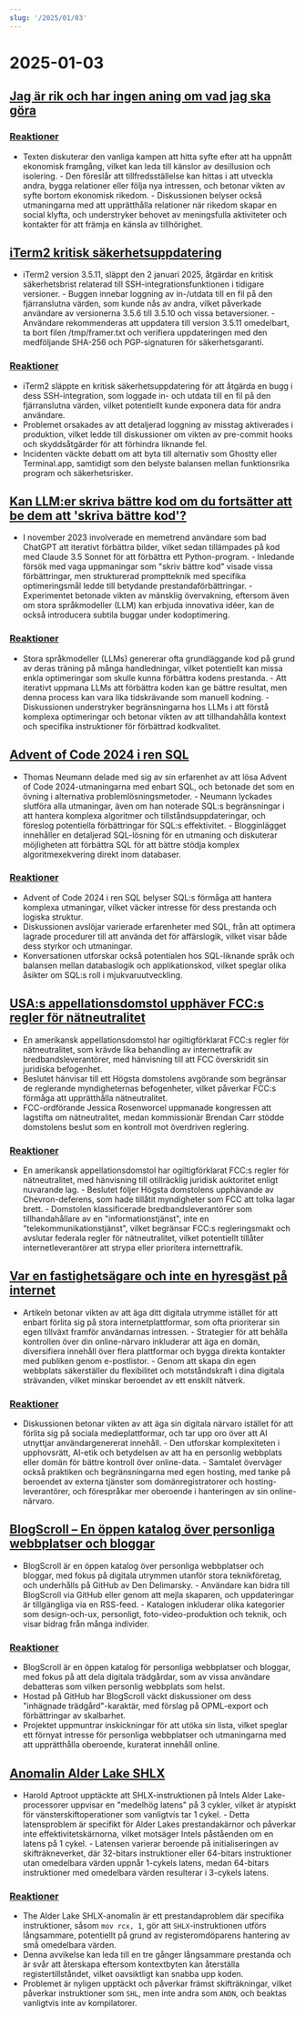 ```yaml
---
slug: '/2025/01/03'
---
```


# 2025-01-03

## [Jag är rik och har ingen aning om vad jag ska göra](https://vinay.sh/i-am-rich-and-have-no-idea-what-to-do-with-my-life/)

### [Reaktioner](https://news.ycombinator.com/item?id=42579873)

- Texten diskuterar den vanliga kampen att hitta syfte efter att ha uppnått ekonomisk framgång, vilket kan leda till känslor av desillusion och isolering. - Den föreslår att tillfredsställelse kan hittas i att utveckla andra, bygga relationer eller följa nya intressen, och betonar vikten av syfte bortom ekonomisk rikedom. - Diskussionen belyser också utmaningarna med att upprätthålla relationer när rikedom skapar en social klyfta, och understryker behovet av meningsfulla aktiviteter och kontakter för att främja en känsla av tillhörighet.

## [iTerm2 kritisk säkerhetsuppdatering](https://iterm2.com/downloads/stable/iTerm2-3_5_11.changelog)

- iTerm2 version 3.5.11, släppt den 2 januari 2025, åtgärdar en kritisk säkerhetsbrist relaterad till SSH-integrationsfunktionen i tidigare versioner. - Buggen innebar loggning av in-/utdata till en fil på den fjärranslutna värden, som kunde nås av andra, vilket påverkade användare av versionerna 3.5.6 till 3.5.10 och vissa betaversioner. - Användare rekommenderas att uppdatera till version 3.5.11 omedelbart, ta bort filen /tmp/framer.txt och verifiera uppdateringen med den medföljande SHA-256 och PGP-signaturen för säkerhetsgaranti.

### [Reaktioner](https://news.ycombinator.com/item?id=42579472)

- iTerm2 släppte en kritisk säkerhetsuppdatering för att åtgärda en bugg i dess SSH-integration, som loggade in- och utdata till en fil på den fjärranslutna värden, vilket potentiellt kunde exponera data för andra användare.
- Problemet orsakades av att detaljerad loggning av misstag aktiverades i produktion, vilket ledde till diskussioner om vikten av pre-commit hooks och skyddsåtgärder för att förhindra liknande fel.
- Incidenten väckte debatt om att byta till alternativ som Ghostty eller Terminal.app, samtidigt som den belyste balansen mellan funktionsrika program och säkerhetsrisker.

## [Kan LLM:er skriva bättre kod om du fortsätter att be dem att 'skriva bättre kod'?](https://minimaxir.com/2025/01/write-better-code/)

- I november 2023 involverade en memetrend användare som bad ChatGPT att iterativt förbättra bilder, vilket sedan tillämpades på kod med Claude 3.5 Sonnet för att förbättra ett Python-program. - Inledande försök med vaga uppmaningar som "skriv bättre kod" visade vissa förbättringar, men strukturerad promptteknik med specifika optimeringsmål ledde till betydande prestandaförbättringar. - Experimentet betonade vikten av mänsklig övervakning, eftersom även om stora språkmodeller (LLM) kan erbjuda innovativa idéer, kan de också introducera subtila buggar under kodoptimering.

### [Reaktioner](https://news.ycombinator.com/item?id=42584400)

- Stora språkmodeller (LLMs) genererar ofta grundläggande kod på grund av deras träning på många handledningar, vilket potentiellt kan missa enkla optimeringar som skulle kunna förbättra kodens prestanda. - Att iterativt uppmana LLMs att förbättra koden kan ge bättre resultat, men denna process kan vara lika tidskrävande som manuell kodning. - Diskussionen understryker begränsningarna hos LLMs i att förstå komplexa optimeringar och betonar vikten av att tillhandahålla kontext och specifika instruktioner för förbättrad kodkvalitet.

## [Advent of Code 2024 i ren SQL](http://databasearchitects.blogspot.com/2024/12/advent-of-code-2024-in-pure-sql.html)

- Thomas Neumann delade med sig av sin erfarenhet av att lösa Advent of Code 2024-utmaningarna med enbart SQL, och betonade det som en övning i alternativa problemlösningsmetoder. - Neumann lyckades slutföra alla utmaningar, även om han noterade SQL:s begränsningar i att hantera komplexa algoritmer och tillståndsuppdateringar, och föreslog potentiella förbättringar för SQL:s effektivitet. - Blogginlägget innehåller en detaljerad SQL-lösning för en utmaning och diskuterar möjligheten att förbättra SQL för att bättre stödja komplex algoritmexekvering direkt inom databaser.

### [Reaktioner](https://news.ycombinator.com/item?id=42577736)

- Advent of Code 2024 i ren SQL belyser SQL:s förmåga att hantera komplexa utmaningar, vilket väcker intresse för dess prestanda och logiska struktur.
- Diskussionen avslöjar varierade erfarenheter med SQL, från att optimera lagrade procedurer till att använda det för affärslogik, vilket visar både dess styrkor och utmaningar.
- Konversationen utforskar också potentialen hos SQL-liknande språk och balansen mellan databaslogik och applikationskod, vilket speglar olika åsikter om SQL:s roll i mjukvaruutveckling.

## [USA:s appellationsdomstol upphäver FCC:s regler för nätneutralitet](https://www.tvtechnology.com/news/sixth-circuit-of-appeals-strikes-down-fccs-net-neutrality-rules)

- En amerikansk appellationsdomstol har ogiltigförklarat FCC:s regler för nätneutralitet, som krävde lika behandling av internettrafik av bredbandsleverantörer, med hänvisning till att FCC överskridit sin juridiska befogenhet.
- Beslutet hänvisar till ett Högsta domstolens avgörande som begränsar de reglerande myndigheternas befogenheter, vilket påverkar FCC:s förmåga att upprätthålla nätneutralitet.
- FCC-ordförande Jessica Rosenworcel uppmanade kongressen att lagstifta om nätneutralitet, medan kommissionär Brendan Carr stödde domstolens beslut som en kontroll mot överdriven reglering.

### [Reaktioner](https://news.ycombinator.com/item?id=42578237)

- En amerikansk appellationsdomstol har ogiltigförklarat FCC:s regler för nätneutralitet, med hänvisning till otillräcklig juridisk auktoritet enligt nuvarande lag. - Beslutet följer Högsta domstolens upphävande av Chevron-deferens, som hade tillåtit myndigheter som FCC att tolka lagar brett. - Domstolen klassificerade bredbandsleverantörer som tillhandahållare av en "informationstjänst", inte en "telekommunikationstjänst", vilket begränsar FCC:s regleringsmakt och avslutar federala regler för nätneutralitet, vilket potentiellt tillåter internetleverantörer att strypa eller prioritera internettrafik.

## [Var en fastighetsägare och inte en hyresgäst på internet](https://den.dev/blog/be-a-property-owner-not-a-renter-on-the-internet/)

- Artikeln betonar vikten av att äga ditt digitala utrymme istället för att enbart förlita sig på stora internetplattformar, som ofta prioriterar sin egen tillväxt framför användarnas intressen. - Strategier för att behålla kontrollen över din online-närvaro inkluderar att äga en domän, diversifiera innehåll över flera plattformar och bygga direkta kontakter med publiken genom e-postlistor. - Genom att skapa din egen webbplats säkerställer du flexibilitet och motståndskraft i dina digitala strävanden, vilket minskar beroendet av ett enskilt nätverk.

### [Reaktioner](https://news.ycombinator.com/item?id=42581119)

- Diskussionen betonar vikten av att äga sin digitala närvaro istället för att förlita sig på sociala medieplattformar, och tar upp oro över att AI utnyttjar användargenererat innehåll. - Den utforskar komplexiteten i upphovsrätt, AI-etik och betydelsen av att ha en personlig webbplats eller domän för bättre kontroll över online-data. - Samtalet överväger också praktiken och begränsningarna med egen hosting, med tanke på beroendet av externa tjänster som domänregistratorer och hosting-leverantörer, och förespråkar mer oberoende i hanteringen av sin online-närvaro.

## [BlogScroll – En öppen katalog över personliga webbplatser och bloggar](https://blogscroll.com/)

- BlogScroll är en öppen katalog över personliga webbplatser och bloggar, med fokus på digitala utrymmen utanför stora teknikföretag, och underhålls på GitHub av Den Delimarsky. - Användare kan bidra till BlogScroll via GitHub eller genom att mejla skaparen, och uppdateringar är tillgängliga via en RSS-feed. - Katalogen inkluderar olika kategorier som design-och-ux, personligt, foto-video-produktion och teknik, och visar bidrag från många individer.

### [Reaktioner](https://news.ycombinator.com/item?id=42583086)

- BlogScroll är en öppen katalog för personliga webbplatser och bloggar, med fokus på att dela digitala trädgårdar, som av vissa användare debatteras som vilken personlig webbplats som helst.
- Hostad på GitHub har BlogScroll väckt diskussioner om dess "inhägnade trädgård"-karaktär, med förslag på OPML-export och förbättringar av skalbarhet.
- Projektet uppmuntrar inskickningar för att utöka sin lista, vilket speglar ett förnyat intresse för personliga webbplatser och utmaningarna med att upprätthålla oberoende, kuraterat innehåll online.

## [Anomalin Alder Lake SHLX](https://tavianator.com/2025/shlx.html)

- Harold Aptroot upptäckte att SHLX-instruktionen på Intels Alder Lake-processorer uppvisar en "medelhög latens" på 3 cykler, vilket är atypiskt för vänsterskiftoperationer som vanligtvis tar 1 cykel. - Detta latensproblem är specifikt för Alder Lakes prestandakärnor och påverkar inte effektivitetskärnorna, vilket motsäger Intels påståenden om en latens på 1 cykel. - Latensen varierar beroende på initialiseringen av skifträkneverket, där 32-bitars instruktioner eller 64-bitars instruktioner utan omedelbara värden uppnår 1-cykels latens, medan 64-bitars instruktioner med omedelbara värden resulterar i 3-cykels latens.

### [Reaktioner](https://news.ycombinator.com/item?id=42579969)

- The Alder Lake SHLX-anomalin är ett prestandaproblem där specifika instruktioner, såsom `mov rcx, 1`, gör att `SHLX`-instruktionen utförs långsammare, potentiellt på grund av registeromdöparens hantering av små omedelbara värden.
- Denna avvikelse kan leda till en tre gånger långsammare prestanda och är svår att återskapa eftersom kontextbyten kan återställa registertillståndet, vilket oavsiktligt kan snabba upp koden.
- Problemet är nyligen upptäckt och påverkar främst skifträkningar, vilket påverkar instruktioner som `SHL`, men inte andra som `ANDN`, och beaktas vanligtvis inte av kompilatorer.

<head>
  <meta property="og:title" content="Jag är rik och har ingen aning om vad jag ska göra" />
  <meta property="og:type" content="website" />
  <meta property="og:image" content="https://og.cho.sh/api/og/?title=Jag%20%C3%A4r%20rik%20och%20har%20ingen%20aning%20om%20vad%20jag%20ska%20g%C3%B6ra&subheading=fredag%203%20januari%202025%3A%20Sammanfattning%20av%20Hacker%20News" />
</head>
